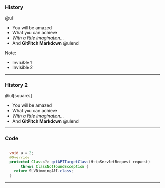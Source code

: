 ### History

@ul
- You will be amazed
- What you can achieve
- *With a little imagination...*
- And **GitPitch Markdown**
@ulend

Note:

- Invisible 1
- Invisible 2

---

### History 2

@ul[squares]
- You will be amazed
- What you can achieve
- *With a little imagination...*
- And **GitPitch Markdown**
@ulend

---

### Code

```java

  void a = 2;
  @Override
  protected Class<?> getAPITargetClass(HttpServletRequest request) 
       throws ClassNotFoundException {
    return SLVDimmingAPI.class;
  } 

```

---




